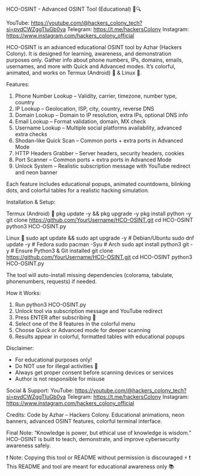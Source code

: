 HCO-OSINT - Advanced OSINT Tool (Educational) 🚀🔍

YouTube: https://youtube.com/@hackers_colony_tech?si=pvdCWZggTIuGb0ya
Telegram: https://t.me/hackersColony
Instagram: https://www.instagram.com/hackers_colony_official

HCO-OSINT is an advanced educational OSINT tool by Azhar (Hackers Colony). It is designed for learning, awareness, and demonstration purposes only. Gather info about phone numbers, IPs, domains, emails, usernames, and more with Quick and Advanced modes. It’s colorful, animated, and works on Termux (Android) 📱 & Linux 🐧.

Features:
1. Phone Number Lookup – Validity, carrier, timezone, number type, country
2. IP Lookup – Geolocation, ISP, city, country, reverse DNS
3. Domain Lookup – Domain to IP resolution, extra IPs, optional DNS info
4. Email Lookup – Format validation, domain, MX check
5. Username Lookup – Multiple social platforms availability, advanced extra checks
6. Shodan-like Quick Scan – Common ports + extra ports in Advanced Mode
7. HTTP Headers Grabber – Server headers, security headers, cookies
8. Port Scanner – Common ports + extra ports in Advanced Mode
9. Unlock System – Realistic subscription message with YouTube redirect and neon banner

Each feature includes educational popups, animated countdowns, blinking dots, and colorful tables for a realistic hacking simulation.

Installation & Setup:

Termux (Android) 📱
pkg update -y && pkg upgrade -y
pkg install python -y
git clone https://github.com/YourUsername/HCO-OSINT.git
cd HCO-OSINT
python3 HCO-OSINT.py

Linux 🐧
sudo apt update && sudo apt upgrade -y   # Debian/Ubuntu
sudo dnf update -y                       # Fedora
sudo pacman -Syu                         # Arch
sudo apt install python3 git -y          # Ensure Python3 & Git installed
git clone https://github.com/YourUsername/HCO-OSINT.git
cd HCO-OSINT
python3 HCO-OSINT.py

The tool will auto-install missing dependencies (colorama, tabulate, phonenumbers, requests) if needed.

How it Works:
1. Run python3 HCO-OSINT.py
2. Unlock tool via subscription message and YouTube redirect
3. Press ENTER after subscribing 🔔
4. Select one of the 8 features in the colorful menu
5. Choose Quick or Advanced mode for deeper scanning
6. Results appear in colorful, formatted tables with educational popups

Disclaimer:
- For educational purposes only!
- Do NOT use for illegal activities 🚫
- Always get proper consent before scanning devices or services
- Author is not responsible for misuse

Social & Support:
YouTube: https://youtube.com/@hackers_colony_tech?si=pvdCWZggTIuGb0ya
Telegram: https://t.me/hackersColony
Instagram: https://www.instagram.com/hackers_colony_official

Credits:
Code by Azhar – Hackers Colony. Educational animations, neon banners, advanced OSINT features, colorful terminal interface.

Final Note:
“Knowledge is power, but ethical use of knowledge is wisdom.” HCO-OSINT is built to teach, demonstrate, and improve cybersecurity awareness safely.

❗ Note: Copying this tool or README without permission is discouraged ⚡
❗ This README and tool are meant for educational awareness only 📚
